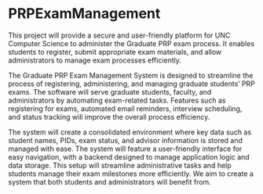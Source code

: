 # PRPExamManagement

This project will provide a secure and user-friendly platform for UNC Computer Science to administer the Graduate PRP exam process. It enables students to register, submit appropriate exam materials, and allow administrators to manage exam processes efficiently.

The Graduate PRP Exam Management System is designed to streamline the process of registering, administering, and managing graduate students’ PRP exams. The software will serve graduate students, faculty, and administrators by automating exam-related tasks. Features such as registering for exams, automated email reminders, interview scheduling, and status tracking will improve the overall process efficiency.

The system will create a consolidated environment where key data such as student names, PIDs, exam status, and advisor information is stored and managed with ease. The system will feature a user-friendly interface for easy navigation, with a backend designed to manage application logic and data storage. This setup will streamline administrative tasks and help students manage their exam milestones more efficiently. We aim to create a system that both students and administrators will benefit from.
